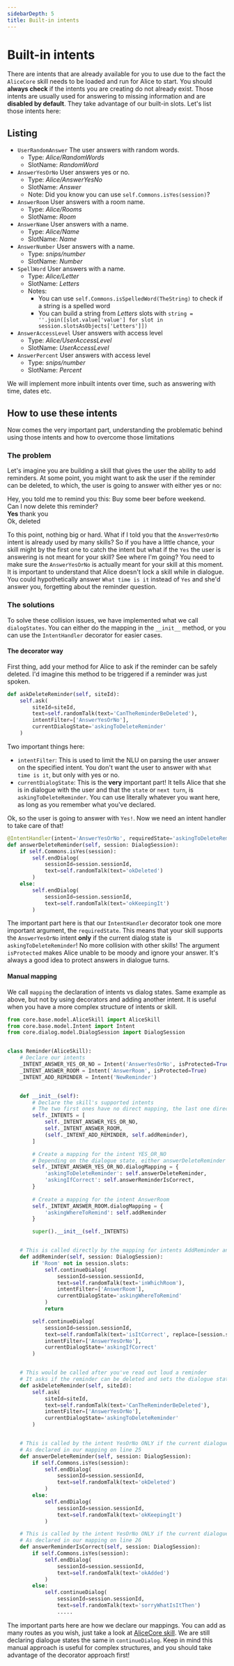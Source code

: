```yaml
---
sidebarDepth: 5
title: Built-in intents
---
```


<link rel="stylesheet" href="/css/speechbubbles.css">

# Built-in intents

There are intents that are already available for you to use due to the fact the `AliceCore` skill needs to be loaded and run for Alice to start. You should **always check** if the intents you are creating do not already exist. Those intents are usually used for answering to missing information and are **disabled by default**. They take advantage of our built-in slots. Let's list those intents here:


## Listing
- `UserRandomAnswer` The user answers with random words.
  - Type: *Alice/RandomWords*
  - SlotName: *RandomWord*
- `AnswerYesOrNo` User answers yes or no.
  - Type: *Alice/AnswerYesNo*
  - SlotName: *Answer*
  - Note: Did you know you can use `self.Commons.isYes(session)`?
- `AnswerRoom` User answers with a room name.
  - Type: *Alice/Rooms*
  - SlotName: *Room*
- `AnswerName` User answers with a name.
  - Type: *Alice/Name*
  - SlotName: *Name*
- `AnswerNumber` User answers with a name.
  - Type: *snips/number*
  - SlotName: *Number*
- `SpellWord` User answers with a name.
  - Type: *Alice/Letter*
  - SlotName: *Letters*
  - Notes:
    - You can use `self.Commons.isSpelledWord(TheString)` to check if a string is a spelled word
    - You can build a string from *Letters* slots with `string = ''.join([slot.value['value'] for slot in session.slotsAsObjects['Letters']])`
- `AnswerAccessLevel` User answers with access level
  - Type: *Alice/UserAccessLevel*
  - SlotName: *UserAccessLevel*
- `AnswerPercent` User answers with access level
  - Type: *snips/number*
  - SlotName: *Percent*

We will implement more inbuilt intents over time, such as answering with time, dates etc.

## How to use these intents
Now comes the very important part, understanding the problematic behind using those intents and how to overcome those limitations

### The problem
Let's imagine you are building a skill that gives the user the ability to add reminders. At some point, you might want to ask the user if the reminder can be deleted, to which, the user is going to answer with either yes or no:

<div class="aliceSpeech female">Hey, you told me to remind you this: Buy some beer before weekend.</div>
<div class="aliceSpeech female">Can I now delete this reminder?</div>
<div class="userSpeech male"><strong class="slotWord">Yes</strong> thank you</div>
<div class="aliceSpeech female">Ok, deleted</div>

To this point, nothing big or hard. What if I told you that the `AnswerYesOrNo` intent is already used by many skills? So if you have a little chance, your skill might by the first one to catch the intent but what if the `Yes` the user is answering is not meant for your skill? See where I'm going? You need to make sure the `AnswerYesOrNo` is actually meant for your skill at this moment. It is important to understand that Alice doesn't lock a skill while in dialogue. You could hypothetically answer `What time is it` instead of `Yes` and she'd answer you, forgetting about the reminder question.

### The solutions
To solve these collision issues, we have implemented what we call `dialogStates`. You can either do the mapping in the `__init__` method, or you can use the `IntentHandler` decorator for easier cases.

#### The decorator way

First thing, add your method for Alice to ask if the reminder can be safely deleted. I'd imagine this method to be triggered if a reminder was just spoken.

```python
def askDeleteReminder(self, siteId):
	self.ask(
		siteId=siteId,
		text=self.randomTalk(text='CanTheReminderBeDeleted'),
		intentFilter=['AnswerYesOrNo'],
		currentDialogState='askingToDeleteReminder'
	)
```

Two important things here:
- `intentFilter`: This is used to limit the NLU on parsing the user answer on the specified intent. You don't want the user to answer with `What time is it`, but only with yes or no.
- `currentDialogState`: This is the **very** important part! It tells Alice that she is in dialogue with the user and that the `state` or `next turn`, is `askingToDeleteReminder`. You can use literally whatever you want here, as long as you remember what you've declared.

Ok, so the user is going to answer with `Yes!`. Now we need an intent handler to take care of that!

```python
@IntentHandler(intent='AnswerYesOrNo', requiredState='askingToDeleteReminder', isProtected=True)
def answerDeleteReminder(self, session: DialogSession):
	if self.Commons.isYes(session):
		self.endDialog(
			sessionId=session.sessionId,
			text=self.randomTalk(text='okDeleted')
		)
	else:
		self.endDialog(
			sessionId=session.sessionId,
			text=self.randomTalk(text='okKeepingIt')
		)
```

The important part here is that our `IntentHandler` decorator took one more important argument, the `requiredState`. This means that your skill supports the `AnswerYesOrNo` intent **only** if the current dialog state is `askingToDeleteReminder`! No more collision with other skills! The argument `isProtected` makes Alice unable to be moody and ignore your answer. It's always a good idea to protect answers in dialogue turns.

#### Manual mapping
We call `mapping` the declaration of intents vs dialog states. Same example as above, but not by using decorators and adding another intent. It is useful when you have a more complex structure of intents or skill.

```python
from core.base.model.AliceSkill import AliceSkill
from core.base.model.Intent import Intent
from core.dialog.model.DialogSession import DialogSession


class Reminder(AliceSkill):
	# Declare our intents
	_INTENT_ANSWER_YES_OR_NO = Intent('AnswerYesOrNo', isProtected=True)
	_INTENT_ANSWER_ROOM = Intent('AnswerRoom', isProtected=True)
	_INTENT_ADD_REMINDER = Intent('NewReminder')


	def __init__(self):
		# Declare the skill's supported intents
		# The two first ones have no direct mapping, the last one directly declares its mapping
		self._INTENTS = [
			self._INTENT_ANSWER_YES_OR_NO,
			self._INTENT_ANSWER_ROOM,
			(self._INTENT_ADD_REMINDER, self.addReminder),
		]

		# Create a mapping for the intent YES_OR_NO
		# Depending on the dialogue state, either answerDeleteReminder or answerReminderIsCorrect will be called
		self._INTENT_ANSWER_YES_OR_NO.dialogMapping = {
			'askingToDeleteReminder': self.answerDeleteReminder,
			'askingIfCorrect': self.answerReminderIsCorrect,
		}
		
		# Create a mapping for the intent AnswerRoom
		self._INTENT_ANSWER_ROOM.dialogMapping = {
			'askingWhereToRemind': self.addReminder
		}

		super().__init__(self._INTENTS)


	# This is called directly by the mapping for intents AddReminder and AnswerRoom on lines 18 and 19
	def addReminder(self, session: DialogSession):
		if 'Room' not in session.slots:
			self.continueDialog(
				sessionId=session.sessionId,
				text=self.randomTalk(text='inWhichRoom'),
				intentFilter=['AnswerRoom'],
				currentDialogState='askingWhereToRemind'
			)
			return

		self.continueDialog(
			sessionId=session.sessionId,
			text=self.randomTalk(text='isItCorrect', replace=[session.slots['reminder']]),
			intentFilter=['AnswerYesOrNo'],
			currentDialogState='askingIfCorrect'
		)


	# This would be called after you've read out loud a reminder
	# It asks if the reminder can be deleted and sets the dialogue state to 'askingToDeleteReminder'
	def askDeleteReminder(self, siteId):
		self.ask(
			siteId=siteId,
			text=self.randomTalk(text='CanTheReminderBeDeleted'),
			intentFilter=['AnswerYesOrNo'],
			currentDialogState='askingToDeleteReminder'
		)


	# This is called by the intent YesOrNo ONLY if the current dialogue state is 'askingToDeleteReminder'
	# As declared in our mapping on line 25
	def answerDeleteReminder(self, session: DialogSession):
		if self.Commons.isYes(session):
			self.endDialog(
				sessionId=session.sessionId,
				text=self.randomTalk(text='okDeleted')
			)
		else:
			self.endDialog(
				sessionId=session.sessionId,
				text=self.randomTalk(text='okKeepingIt')
			)

	# This is called by the intent YesOrNo ONLY if the current dialogue state is 'askingIfCorrect'
	# As declared in our mapping on line 26
	def answerReminderIsCorrect(self, session: DialogSession):
		if self.Commons.isYes(session):
			self.endDialog(
				sessionId=session.sessionId,
				text=self.randomTalk(text='okAdded')
			)
		else:
			self.continueDialog(
				sessionId=session.sessionId,
				text=self.randomTalk(text='sorryWhatIsItThen')
				.....

```

The important parts here are how we declare our mappings. You can add as many routes as you wish, just take a look at [AliceCore skill](https://github.com/project-alice-assistant/skill_AliceCore/blob/master/AliceCore.py). We are still declaring dialogue states the same in `continueDialog`. Keep in mind this manual approach is useful for complex structures, and you should take advantage of the decorator approach first!
